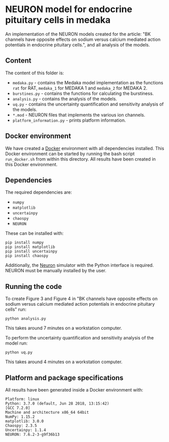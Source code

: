 # NEURON model for endocrine pituitary cells in medaka

An implementation of the NEURON models created for the article:
"BK channels have opposite effects on sodium versus calcium mediated action potentials in endocrine pituitary cells.",
and all analysis of the models.



## Content

The content of this folder is:

* `medaka.py` - contains the Medaka model implementation as the functions `rat` for RAT, `medaka_1` for MEDAKA 1 and `medaka_2` for MEDAKA 2.
* `burstines.py` - contains the functions for calculating the burstiness.
* `analysis.py` - contains the analysis of the models.
* `uq.py` - contains the uncertainty quantification and sensitivity analysis of the models.
* `*.mod` - NEURON files that implements the various ion channels.
* `platform_information.py` - prints platform information.


## Docker environment

We have created a [Docker](https://www.docker.com/) environment
with all dependencies installed.
This Docker environment can be started by running the bash script
`run_docker.sh` from within this directory.
All results have been created in this Docker environment.


## Dependencies

The required dependencies are:

* `numpy`
* `matplotlib`
* `uncertainpy`
* `chaospy`
* `NEURON`

These can be installed with:

```
pip install numpy
pip install matplotlib
pip install uncertainpy
pip install chaospy
```

Additionally, the [Neuron](https://www.neuron.yale.edu/neuron/download) simulator
with the Python interface is required. NEURON must be manually installed
by the user.

## Running the code

To create Figure 3 and Figure 4 in
"BK channels have opposite effects on sodium versus calcium mediated action potentials in endocrine pituitary cells"
run:

```
python analysis.py
```

This takes around 7 minutes on a workstation computer.

To perform the uncertainty quantification and sensitivity analysis of the model
run:

```
python uq.py
```

This takes around 4 minutes on a workstation computer.


## Platform and package specifications

All results have been generated inside a Docker environment with:

```
Platform: linux
Python: 3.7.0 (default, Jun 28 2018, 13:15:42)
[GCC 7.2.0]
Machine and architecture x86_64 64bit
NumPy: 1.15.2
matplotlib: 3.0.0
Chaospy: 2.3.5
Uncertainpy: 1.1.4
NEURON: 7.6.2-3-g9f36b13
```
